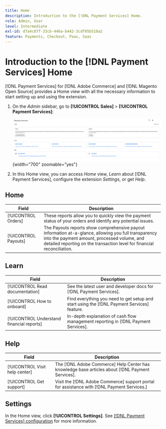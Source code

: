 ```yaml
---
title: Home
description: Introduction to the [!DNL Payment Services] Home.
role: Admin, User
level: Intermediate
exl-id: d7a4c87f-33cb-446a-b442-3cdf05b518a2
feature: Payments, Checkout, Paas, Saas
---
```

# Introduction to the [!DNL Payment Services] Home

[!DNL Payment Services] for [!DNL Adobe Commerce] and [!DNL Magento Open Source] provides a Home view with all the necessary information to start setting up and using the extension.

1. On the _Admin_ sidebar, go to **[!UICONTROL Sales]** > **[!UICONTROL Payment Services]**:

   ![Home view](assets/home-view.png){width="700" zoomable="yes"}

1. In this Home view, you can access _Home_ view, _Learn_ about [!DNL Payment Services], configure the extension _Settings_, or get _Help_.

## Home

| Field | Description |
|---|---|
| [!UICONTROL Orders] | These reports allow you to quickly view the payment status of your orders and identify any potential issues. |
| [!UICONTROL Payouts] | The Payouts reports show comprehensive payout information at-a-glance, allowing you full transparency into the payment amount, processed volume, and detailed reporting on the transaction level for financial reconciliation. |

## Learn

| Field | Description |
|---|---|
| [!UICONTROL Read documentation] | See the latest user and developer docs for [!DNL Payment Services]. |
| [!UICONTROL How to onboard] | Find everything you need to get setup and start using the [!DNL Payment Services] feature. |
| [!UICONTROL Understand financial reports] | In-depth explanation of cash flow management reporting in [!DNL Payment Services]. |

## Help

| Field | Description |
|---|---|
| [!UICONTROL Visit help center] | The [!DNL Adobe Commerce] Help Center has knowledge base articles about [!DNL Payment Services]. |
| [!UICONTROL Get support] | Visit the [!DNL Adobe Commerce] support portal for assistance with [!DNL Payment Services.] |

## Settings

In the Home view, click **[!UICONTROL Settings]**. See [[!DNL Payment Services] configuration](configure-admin.md) for more information.
